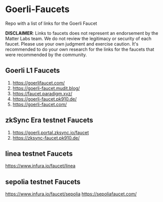 # Goerli-Faucets
Repo with a list of links for the Goerli Faucet

**DISCLAIMER**: Links to faucets does not represent an endorsement by the Matter Labs team. We do not review the legitimacy or security of each faucet. Please use your own judgment and exercise caution. It's recommended to do your own research for the links for the faucets that were recommended by the community. 

## Goerli L1 Faucets
1. https://goerlifaucet.com/
1. https://goerli-faucet.mudit.blog/
1. https://faucet.paradigm.xyz/
1. https://goerli-faucet.pk910.de/
1. https://goerli-faucet.com/

## zkSync Era testnet Faucets
1. https://goerli.portal.zksync.io/faucet
1. https://zksync-faucet.pk910.de/

## linea testnet Faucets
https://www.infura.io/faucet/linea

## sepolia testnet Faucets
https://www.infura.io/faucet/sepolia
https://sepoliafaucet.com/
